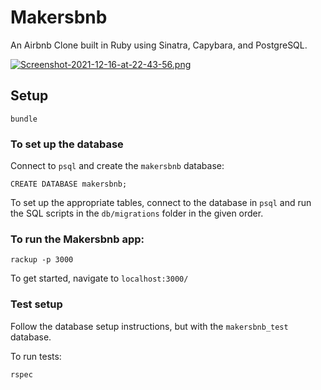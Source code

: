 Makersbnb
=================

An Airbnb Clone built in Ruby using Sinatra, Capybara, and PostgreSQL.

[![Screenshot-2021-12-16-at-22-43-56.png](https://i.postimg.cc/v8XddcJw/Screenshot-2021-12-16-at-22-43-56.png)](https://postimg.cc/G9BfFh3X)

## Setup

```
bundle
 ```

 ### To set up the database

 Connect to `psql` and create the `makersbnb` database:

 ```
 CREATE DATABASE makersbnb;
 ```

 To set up the appropriate tables, connect to the database in `psql` and run the SQL scripts in the `db/migrations` folder in the given order.

 ### To run the Makersbnb app:

 ```
 rackup -p 3000
 ```

 To get started, navigate to `localhost:3000/`

### Test setup

Follow the database setup instructions, but with the `makersbnb_test` database.

To run tests:

```
rspec
```

